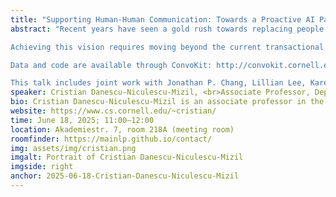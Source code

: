 ```yaml
---
title: "Supporting Human-Human Communication: Towards a Proactive AI Paradigm"
abstract: "Recent years have seen a gold rush towards replacing people with AI agents in communication: they can serve as your therapist, your tutor, your financial advisor, your interviewer. In this talk I will propose a contrasting vision: one where AI is used for supporting humans in their communication while preserving their agency.

Achieving this vision requires moving beyond the current transactional paradigm embodied by current generative AI systems, which are designed to fulfill the immediate goals of a single person, such as answering a question, solving a math problem, booking a flight, or (repeatedly) replying in character. To meaningfully support human-human communication without disrupting or supplanting it, an AI system must instead follow a proactive paradigm: it needs to decide when to intervene to offer support as the interaction unfolds, rather than wait to explicitly be prompted as AI agents and chatbots do today. In this talk I will present initial progress on AI technologies that enable such a proactive mode of operation, and demonstrate communication support tools that embody it.

Data and code are available through ConvoKit: http://convokit.cornell.edu

This talk includes joint work with Jonathan P. Chang, Lillian Lee, Karen Levy, Charlotte Schluger, and Vivian Nguyen."
speaker: Cristian Danescu-Niculescu-Mizil, <br>Associate Professor, Department of Information Science, Cornell University
bio: Cristian Danescu-Niculescu-Mizil is an associate professor in the information science department at Cornell University.  His research aims at developing computational methods that can lead to a better understanding of our conversational practices, supporting tools that can improve the way we communicate with each other.  He is the recipient of several awards—including an NSF CAREER Award, the WWW 2013 Best Paper Award, a CSCW 2017 Best Paper Award, and two Google Faculty Research Awards—and his work has been featured in popular media outlets such as The Wall Street Journal, NBC's The Today Show, NPR and the New York Times.
website: https://www.cs.cornell.edu/~cristian/
time: June 18, 2025; 11:00–12:00
location: Akademiestr. 7, room 218A (meeting room)
roomfinder: https://mainlp.github.io/contact/
img: assets/img/cristian.png
imgalt: Portrait of Cristian Danescu-Niculescu-Mizil
imgside: right
anchor: 2025-06-18-Cristian-Danescu-Niculescu-Mizil
---
```

